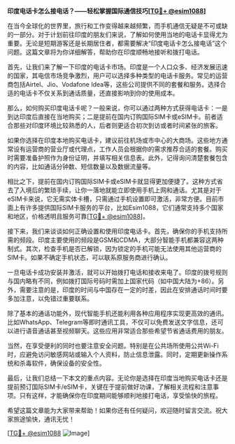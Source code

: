 **印度电话卡怎么接电话？——轻松掌握国际通信技巧[[TG💪+ @esim1088](https://t.me/s/esim1088)]**

在当今全球化的世界里，旅行和工作变得越来越频繁，而手机通信无疑是不可或缺的一部分。对于计划前往印度的朋友们来说，了解如何使用当地的电话卡显得尤为重要。无论是短期游客还是长期居住者，都需要解决“印度电话卡怎么接电话”这个问题。这篇文章将为你详细解答，帮助你在印度顺畅地接听和拨打电话。

首先，让我们来了解一下印度的电话卡市场。印度是一个人口众多、经济发展迅速的国家，其电信市场竞争激烈，用户可以选择多种类型的电话卡服务。常见的运营商包括Airtel、Jio、Vodafone Idea等，这些公司提供不同的套餐和服务。选择合适的电话卡不仅关系到通话质量，还直接影响到你的使用成本。

那么，如何购买印度电话卡呢？一般来说，你可以通过两种方式获得电话卡：一是到达印度后直接在当地购买；二是提前在国内订购国际SIM卡或eSIM卡。前者适合那些对印度环境比较熟悉的人，后者则更适合初次到访或者时间紧张的旅客。

如果你选择在印度本地购买电话卡，建议前往机场或市中心的大商场。这些地方通常设有运营商的营业厅或代理点，工作人员会根据你的需求推荐合适的套餐。购买时需要准备护照作为身份证明，并填写相关信息表。此外，记得询问清楚套餐包含的内容，比如通话分钟数、短信数量以及数据流量等。

相比之下，提前在国内订购国际SIM卡或eSIM卡就显得更加便捷了。这种方式省去了入境后的繁琐手续，让你一落地就能立即使用手机上网和通话。尤其是对于eSIM卡来说，它无需实体卡槽，只需通过手机设置即可激活，非常方便。目前市面上有许多提供国际SIM卡服务的平台，比如Esim1088，它们通常支持多个国家和地区，价格透明且服务可靠[[TG💪+ @esim1088](https://t.me/s/esim1088)]。

接下来，我们来谈谈如何正确设置和使用印度电话卡。首先，确保你的手机支持所需的频段。印度主要使用的频段是GSM和CDMA，大部分智能手机都兼容这两种制式。其次，检查手机是否已解锁，因为锁定的手机可能无法使用其他运营商的SIM卡。如果不确定手机状态，可以联系原服务商进行确认。

一旦电话卡成功安装并激活，就可以开始拨打电话和接收来电了。印度的拨号规则与国内略有不同，例如拨打国际号码时需加上国家代码（如中国大陆为+86）。另外，需要注意的是，印度的时间与中国存在一定的时差，因此在安排通话时间时要多加注意，以免错过重要联系。

除了基本的通话功能外，现代智能手机还能利用各种应用程序实现更高效的通讯。比如WhatsApp、Telegram等即时通讯工具，不仅可以免费发送文字信息，还可以进行语音通话甚至视频聊天。这些应用非常适合那些希望节省通话费用的朋友。

当然，在享受便利的同时也要注意安全问题。特别是在公共场所使用公共Wi-Fi时，应避免访问敏感网站或输入个人资料，防止信息泄露。同时，定期更新操作系统和杀毒软件，确保设备的安全性。

最后，让我们总结一下本文的重点内容。无论你是选择在印度当地购买电话卡还是提前预订国际SIM卡/eSIM卡，关键在于提前做好功课，了解相关流程和注意事项。只有这样，才能确保你在印度期间能够顺利地接打电话，享受愉快的旅程。

希望这篇文章能为大家带来帮助！如果你还有任何疑问，欢迎随时留言交流。祝大家旅途愉快，通讯无忧！

[[TG💪+ @esim1088](https://t.me/s/esim1088) ![Image](https://i.postimg.cc/4NQfJmqS/Snipaste-2025-05-13-00-14-12.png)]